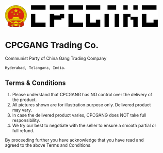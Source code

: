 ![CPCGANG](Assets/cpcgang.svg.png) 

# CPCGANG Trading Co.
Communist Party of China Gang Trading Company

```
Hyderabad, Telangana, India.
```
## Terms & Conditions
1) Please understand that CPCGANG has NO control over the delivery of the product.
2) All pictures shown are for illustration purpose only. Delivered product may vary.
3) In case the delivered product varies, CPCGANG does NOT take full responsibility. 
4) We try our best to negotiate with the seller to ensure a smooth partial or full refund. 

By proceeding further you have acknowledge that you have read and agreed to the above Terms and Conditions.
